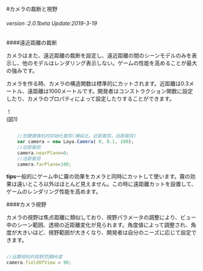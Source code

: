 #カメラの裁断と視野

###### *version :2.0.1beta   Update:2019-3-19*

####遠近距離の裁断

カメラはまた、遠近距離の裁断を設定し、遠近距離の間のシーンモデルのみを表示し、他のモデルはレンダリング表示しない。ゲームの性能を高めることが最大の強みです。

カメラを作る時、カメラの構造関数は標準的にカットされます。近距離は0.3メートル、遠距離は1000メートルです。開発者はコンストラクション関数に設定したり、カメラのプロパティによって設定したりすることができます。

！[](img/1.png)<br/>(図1)


```typescript

    //创建摄像机时初始化裁剪(横纵比，近距裁剪，远距裁剪)
    var camera = new Laya.Camera( 0, 0.1, 100);
    //近距裁剪
    camera.nearPlane=0;
    //远距裁剪
    camera.farPlane=100;
```


**tips**一般的にゲーム中に霧の効果をカメラと同時にカットして使います。霧の効果は遠いところ以外はほとんど見えません。この時に遠距離カットを設置して、ゲームのレンダリング性能を高めます。

####カメラ視野

カメラの視野は焦点距離に類似しており、視野パラメータの調整により、ビュー中のシーン範囲、透視の近距離変化が見られます。角度値によって調整され、角度が大きいほど、視野範囲が大きくなり、開発者は自分のニーズに応じて設定できます。


```typescript

//设置相机的视野范围90度
camera.fieldOfView = 90;
```

